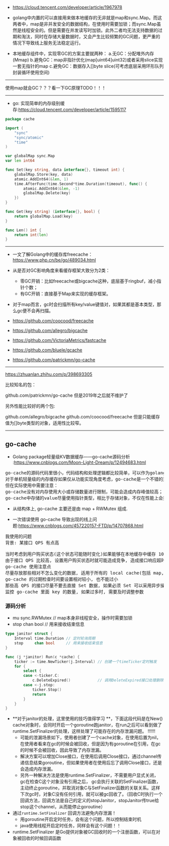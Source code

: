 + https://cloud.tencent.com/developer/article/1967978
+ golang中内置的可以直接用来做本地缓存的无非就是map和sync.Map。而这两者中，map是非并发安全的数据结构，在使用时需要加锁；而sync.Map虽然是线程安全的。但是需要在并发读写时加锁。此外二者均无法支持数据的过期和淘汰，同时在存储大量数据时，又会产生比较频繁的GC问题，更严重的情况下导致线上服务无法稳定运行。

+ 本地缓存组件中，实现零GC的方案主要就两种：
a.无GC：分配堆外内存(Mmap)
b.避免GC：map非指针优化(map[uint64]uint32)或者采用slice实现一套无指针的map
c.避免GC：数据存入[]byte slice(可考虑底层采用环形队列封装循环使用空间)



----

使用map就会GC？？？看一下GC原理TODO！！！

----

+ go: 实现简单的内存级别缓存:<https://cloud.tencent.com/developer/article/1595117>

```go
package cache

import (
    "sync"
    "sync/atomic"
    "time"
)

var globalMap sync.Map
var len int64

func Set(key string, data interface{}, timeout int) {
    globalMap.Store(key, data)
    atomic.AddInt64(&len, 1)
    time.AfterFunc(time.Second*time.Duration(timeout), func() {
        atomic.AddInt64(&len, -1)
        globalMap.Delete(key)
    })
}

func Get(key string) (interface{}, bool) {
    return globalMap.Load(key)
}

func Len() int {
    return int(len)
}
```


----

+ 一文了解Golang中的缓存库freecache：<https://www.php.cn/be/go/489034.html>
+ 从是否对GC影响角度来看缓存框架大致分为2类：
    - 零GC开销：比如freecache或bigcache这种，底层基于ringbuf，减小指针个数；
    - 有GC开销：直接基于Map来实现的缓存框架。
+ 对于map而言，gc时会扫描所有key/value键值对，如果其都是基本类型，那么gc便不会再扫描。    


+ https://github.com/coocood/freecache
+ https://github.com/allegro/bigcache
+ https://github.com/VictoriaMetrics/fastcache
+ https://github.com/bluele/gcache
+ https://github.com/patrickmn/go-cache

---

https://zhuanlan.zhihu.com/p/398693305

比较知名的包：

github.com/patrickmn/go-cache 但是2019年之后就不维护了

另外性能比较好的两个包:

github.com/allegro/bigcache github.com/coocood/freecache 但是只能缓存值为[]byte类型的对象，适用性比较窄。

---

## go-cache
+ Golang package轻量级KV数据缓存——go-cache源码分析 :<https://www.cnblogs.com/Moon-Light-Dream/p/12494683.html>


<pre>
go-cache的源码代码里很小，代码结构和处理逻辑都比较简单，可以作为golang新手阅读的很好的素材。
对于单机轻量级的内存缓存如果仅从功能实现角度考虑，go-cache是一个不错的选择，使用简单。
但在实际使用中需要注意：
go-cache没有对内存使用大小或存储数量进行限制，可能会造成内存峰值较高；
go-cache中存储的value尽量使用指针类型，相比于存储对象，不仅在性能上会提高，在内存占用上也会有优势。由于golang的gc机制，map在扩容后原来占用的内存不会立刻释放，因此如果value存储的是对象会造成占用大量内存无法释放。
</pre>

+ 从结构体上, go-cache 主要还是由 map + RWMutex 组成.

+ 一次错误使用 go-cache 导致出现的线上问题:<https://www.cnblogs.com/457220157-FTD/p/14707868.html>
<pre>
我使用的问题
背景: 某接口 QPS 有点高

当时考虑到用户购买状态(这个状态可能随时变化)如果能够在本地缓存中缓存 10s, 那么用户再次点进来的时候能从本地取了, 就造成大量的数据都写入了 map 中
由于接口 QPS 比较高, 设置用户购买状态时就可能造成竞争, 造成接口响应超时
go-cache 使用注意点
尽量存放那些相对不怎么变化的数据, 适用于所有的 local cache(包括 map, sync.map)
go-cache 的过期检查时间要设置相对较小, 也不能过小
那些高 QPS 的接口尽量不要去直接 Set 数据, 如果必须 Set 可以采用异步操作
监控 go-cache 里面 key 的数量, 如果过多时, 需要及时调整参数
</pre>

### 源码分析
+ mu                sync.RWMutex               // map本身非线程安全，操作时需要加锁
+ stop     chan bool     // 用来接收结束信息
```go
type janitor struct {
	Interval time.Duration // 定时轮询周期
	stop     chan bool     // 用来接收结束信息
}

func (j *janitor) Run(c *cache) {
	ticker := time.NewTicker(j.Interval) // 创建一个timeTicker定时触发
	for {
		select {
		case <-ticker.C:
			c.DeleteExpired()            // 调用DeleteExpired接口处理删除过期记录
		case <-j.stop:
			ticker.Stop()
			return
		}
	}
}
```
+ **对于janitor的处理，这里使用的技巧值得学习 **，下面这段代码是在New() cache对象时，会同时开启一个goroutine跑janitor，在run之后可以看到做了runtime.SetFinalizer的处理，这样处理了可能存在的内存泄漏问题。 !!!!!!
    - 可能的泄漏场景如下，使用者创建了一个cache对象，在使用后置为nil，在使用者看来在gc的时候会被回收，但是因为有goroutine在引用，在gc的时候不会被回收，因此导致了内存泄漏。
    - 解决方案可以增加Close接口，在使用后调用Close接口，通过channel传递信息结束goroutine，但如果使用者在使用后忘了调用Close接口，还是会造成内存泄漏。
    - 另外一种解决方法是使用runtime.SetFinalizer，不需要用户显式关闭， gc在检查C这个对象没有引用之后， gc会执行关联的SetFinalizer函数，主动终止goroutine，并取消对象C与SetFinalizer函数的关联关系。这样下次gc时，对象C没有任何引用，就可以被gc回收了。（回收C时执行一个回调方法，回调方法是自己的定义的stopJanitor，stopJanitor传true给stop这个channel，从而能停止goroutine）
+ 通过`runtime.SetFinalizer` 回调方法避免内存泄漏！
  - 用goroutine开启定时任务，会有这个问题，所以控制结束时机
  - java使用线程开启定时任务，同样会有这个问题！！
+ runtime.SetFinalizer 是Go提供对象被GC回收时的一个注册函数，可以在对象被回收的时候回调函数